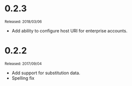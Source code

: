 # 0.2.3
<sup>Released: 2018/03/06</sup>

  - Add ability to configure host URI for enterprise accounts.

# 0.2.2
<sup>Released: 2017/09/04</sup>

  - Add support for substitution data.
  - Spelling fix